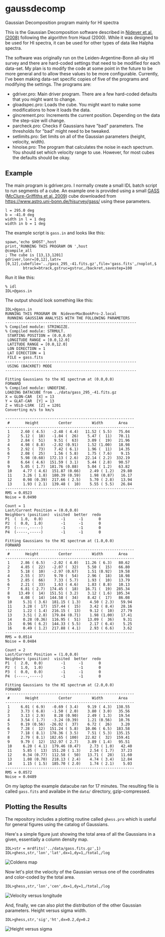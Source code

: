 # gaussdecomp
Gaussian Decomposition program mainly for HI spectra

This is the Gaussian Decomposition software described in [Nidever et al. (2008)](https://ui.adsabs.harvard.edu/abs/2008ApJ...679..432N/abstract) following the algorithm from Haud (2000).  While it was designed to be used for HI spectra, it can be used for other types of data like Halpha spectra.

The software was originally run on the Leiden-Argentine-Bonn all-sky HI survey and there are hard-coded settings that need to be modified for each data-set.  My plan is to modify the code at some point in the future to be more general and to allow these values to be more configurable.  Currently, I've been making data-set specific copies of five of the programs and modifying the settings.  The programs are:
- gdriver.pro: Main driver program.  There are a few hard-coded defaults that you might want to change.
- gloadspec.pro: Loads the cube.  You might want to make some modifications to how it loads the data.
- gincrement.pro: Increments the current position.  Depending on the data the step-size will change.
- parcheck.pro: Checks if Gaussians have "bad" parameters.  The thresholds for "bad" might need to be tweaked.
- setlimits.pro: Set limits on all of the Gaussian parameters (height, velocity, width). 
- hinoise.pro: The program that calculates the noise in each spectrum.  You should set which velocity range to use.
However, for most cubes the defaults should be okay.


## Example

The main program is gdriver.pro.  I normally create a small IDL batch script to run segments of a cube.  An example one is provided using a small [GASS](https://www.atnf.csiro.au/research/GASS/index.html) ([McClure-Griffiths et al. 2009](https://ui.adsabs.harvard.edu/abs/2009ApJS..181..398M)) cube downloaded from https://www.astro.uni-bonn.de/hisurvey/gass/ using these parameters.

```
l = 295.0 deg
b = -41.0 deg
width in l = 1 deg
width in b = 1 deg
```

The example script is `gass.in` and looks like this:

```
spawn,'echo $HOST',host
print,'RUNNING THIS PROGRAM ON ',host
@compile_all
; The cube is [13,13,1201]
gdriver,lonr=[0,12],latr=[0,12],cubefile='../gass_295_-41.fits.gz',file='gass.fits',/noplot,$
        btrack=btrack,gstruc=gstruc,/backret,savestep=100
```

Run it like this:

```
% idl
IDL>@gass.in
```

The output should look something like this:

```
IDL>@gass.in
RUNNING THIS PROGRAM ON  NideverMacBookPro-2.local
 RUNNING GAUSSIAN ANALYSIS WITH THE FOLLOWING PARAMETERS
-----------------------------------------------------------
% Compiled module: STRINGIZE.
% Compiled module: STRMULT.
 STARTING POSITION = (0.0,0.0)
 LONGITUDE RANGE = [0.0,12.0]
 LATITUDE RANGE = [0.0,12.0]
 LON DIRECTION = 1
 LAT DIRECTION = 1
 FILE = gass.fits
-----------------------------------------------------------
 USING (BACKRET) MODE
-----------------------------------------------------------

Fitting Gaussians to the HI spectrum at (0.0,0.0)
FORWARD
% Compiled module: UNDEFINE.
LOADING DATACUBE from ../data/gass_295_-41.fits.gz
X = GLON-CAR  [X] = 13
Y = GLAT-CAR  [Y] = 13
Z = VELO-LSRK  [Z] = 1201
Converting m/s to km/s

----------------------------------------------------------
 #       Height         Center         Width       Area
----------------------------------------------------------
 1     2.60 ( 4.5)   -2.48 ( 4.4)   11.52 ( 5.5)   75.04
 2     5.12 (  18)   -1.84 (  26)    5.47 (  11)   70.11
 3     2.84 (  51)    9.51 (  63)    3.09 (  19)   21.96
 4     4.98 ( 8.8)   -2.82 (0.91)    1.52 (1.00)   18.98
 5     2.92 (  73)    7.42 ( 6.1)    1.96 (  11)   14.35
 6     2.08 (  25)    1.56 ( 5.8)    1.75 ( 7.6)    9.15
 7     5.98 (0.68)  172.13 ( 2.6)   22.14 ( 2.2)  332.19
 8     6.64 ( 4.6)  151.59 ( 3.1)    5.44 ( 2.8)   90.57
 9     5.05 ( 1.7)  181.76 (0.88)    5.04 ( 1.2)   63.82
 10     4.77 ( 4.6)  151.87 (0.66)    2.49 ( 1.2)   29.80
 11     3.26 ( 1.8)  180.39 (0.59)    1.98 (0.87)   16.17
 12     0.98 (0.39)  217.66 ( 2.5)    5.70 ( 2.8)   13.94
 13     1.93 ( 2.1)  139.48 (  10)    5.55 ( 5.5)   26.84
----------------------------------------------------------
RMS = 0.0523
Noise = 0.0490

Count = 1
Last/Current Position = (0.0,0.0)
Neighbors (position)  visited  better  redo
P1  (  1.0,  0.0)        -1      -1       0
P2  (  0.0,  1.0)        -1      -1       0
P3  (-----,-----)        -1      -1       0
P4  (-----,-----)        -1      -1       0

Fitting Gaussians to the HI spectrum at (1.0,0.0)
FORWARD
----------------------------------------------------------
 #       Height         Center         Width       Area
----------------------------------------------------------
 1     2.86 ( 6.5)   -2.02 ( 4.0)   11.26 ( 6.3)   80.62
 2     4.85 (  22)   -2.07 (  32)    5.50 (  15)   66.80
 3     5.18 (  10)   -2.97 (0.67)    1.51 (0.92)   19.58
 4     2.55 (  37)    9.70 (  54)    2.96 (  18)   18.98
 5     2.85 (  66)    7.33 ( 5.7)    1.93 (  10)   13.79
 6     2.21 (  33)    1.63 ( 4.6)    1.83 ( 8.8)   10.13
 7     6.81 ( 2.7)  174.45 (  18)   16.71 (  19)  285.34
 8    13.49 (  14)  151.51 ( 3.2)    3.12 ( 1.6)  105.34
 9     4.08 (  14)  144.58 (  34)    8.42 (  17)   86.08
 10     5.31 ( 3.6)  181.15 ( 1.3)    4.50 ( 2.3)   59.94
 11     3.28 (  17)  157.44 (  15)    3.42 ( 8.4)   28.16
 12     1.22 ( 1.4)  216.15 (  13)    9.12 (  10)   27.79
 13     3.51 ( 2.8)  179.84 (0.71)    1.98 (1.00)   17.41
 14     0.28 (0.36)  116.95 (  51)   13.09 (  36)    9.31
 15     0.96 ( 6.2)  144.33 ( 5.5)    2.17 ( 6.4)    5.25
 16     0.49 ( 1.2)  217.88 ( 4.1)    2.93 ( 6.6)    3.62
----------------------------------------------------------
RMS = 0.0514
Noise = 0.0484

Count = 2
Last/Current Position = (1.0,0.0)
Neighbors (position)  visited  better  redo
P1  (  2.0,  0.0)        -1      -1       0
P2  (  1.0,  1.0)        -1      -1       0
P3  (  0.0,  0.0)        -1      -1       0
P4  (-----,-----)        -1      -1       0

Fitting Gaussians to the HI spectrum at (2.0,0.0)
FORWARD
----------------------------------------------------------
 #       Height         Center         Width       Area
----------------------------------------------------------
 1     6.01 ( 6.9)   -0.69 ( 3.4)    9.19 ( 4.3)  138.55
 2     3.73 ( 6.8)   -1.50 ( 2.0)    3.80 ( 3.0)   35.56
 3     3.13 ( 2.9)    8.28 (0.90)    2.49 ( 1.3)   19.54
 4     3.54 ( 1.7)   -3.24 (0.39)    1.21 (0.56)   10.76
 5     0.19 (0.56)  -26.02 (  37)    6.72 (  26)    3.20
 6     7.28 (  12)  151.24 ( 5.8)   10.06 ( 6.5)  183.58
 7     7.18 ( 8.1)  178.36 ( 3.5)    7.51 ( 5.3)  135.15
 8     2.79 ( 8.1)  182.65 ( 100)   22.82 (  32)  159.41
 9     9.79 (  12)  152.97 ( 2.7)    3.89 ( 1.4)   95.51
 10     6.20 ( 4.1)  179.46 (0.47)    2.73 ( 1.0)   42.40
 11     5.85 (  13)  151.20 ( 1.3)    2.54 ( 1.7)   37.23
 12     0.34 (0.77)  112.58 (  50)   13.71 (  28)   11.60
 13     1.08 (0.70)  218.13 ( 2.4)    4.74 ( 3.4)   12.84
 14     1.15 ( 1.5)  185.70 ( 2.0)    1.74 ( 2.1)    5.03
----------------------------------------------------------
RMS = 0.0572
Noise = 0.0489

```

On my laptop the example datacube ran for 17 minutes.  The resulting file is called `gass.fits` and availabe in the `data/` directory, gzip-compressed.

## Plotting the Results

The repository includes a plotting routine called `ghess.pro` which is useful for general figures using the catalog of Gaussians.

Here's a simple figure just showing the total area of all the Gaussians in a given, essentially a column density map.

```
IDL>str = mrdfits('../data/gass.fits.gz',1)
IDL>ghess,str,'lon','lat',dx=1,dy=1,/total,/log
```

![Coldens map](coldens_map.png)


Now let's plot the velocity of the Gaussian versus one of the coordinates and color-coded by the total area.

```
IDL>ghess,str,'lon','cen',dx=1,dy=1,/total,/log
```

![Velocity versus longitude](cenlon.png)

And, finally, we can also plot the distribution of the other Gaussian parameters.  Height versus sigma width.

```
IDL>ghess,str,'sig','ht',dx=0.2,dy=0.2
```

![Height versus sigma](htsig.png)

